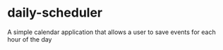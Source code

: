 # daily-scheduler
A simple calendar application that allows a user to save events for each hour of the day
